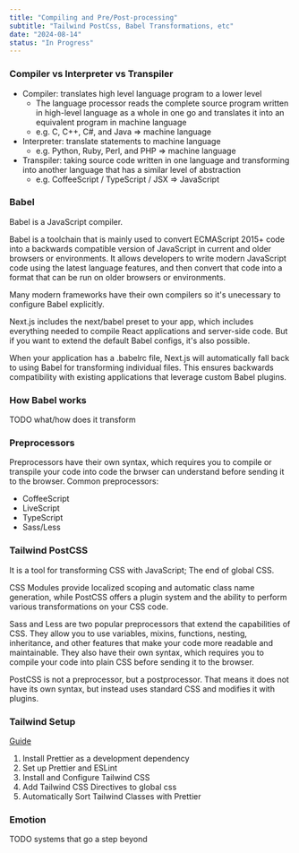 ```yaml
---
title: "Compiling and Pre/Post-processing"
subtitle: "Tailwind PostCss, Babel Transformations, etc"
date: "2024-08-14"
status: "In Progress"
---
```


### Compiler vs Interpreter vs Transpiler

- Compiler: translates high level language program to a lower level
  - The language processor reads the complete source program written in high-level language as a whole in one go and translates it into an equivalent program in machine language
  - e.g. C, C++, C#, and Java => machine language
- Interpreter: translate statements to machine language
  - e.g. Python, Ruby, Perl, and PHP => machine language
- Transpiler: taking source code written in one language and transforming into another language that has a similar level of abstraction
  - e.g. CoffeeScript / TypeScript / JSX => JavaScript

### Babel

Babel is a JavaScript compiler​.

Babel is a toolchain that is mainly used to convert ECMAScript 2015+ code into a backwards compatible version of JavaScript in current and older browsers or environments. It allows developers to write modern JavaScript code using the latest language features, and then convert that code into a format that can be run on older browsers or environments.

Many modern frameworks have their own compilers so it's unecessary to configure Babel explicitly.

Next.js includes the next/babel preset to your app, which includes everything needed to compile React applications and server-side code. But if you want to extend the default Babel configs, it's also possible.

When your application has a .babelrc file, Next.js will automatically fall back to using Babel for transforming individual files. This ensures backwards compatibility with existing applications that leverage custom Babel plugins.

### How Babel works

TODO what/how does it transform

### Preprocessors

Preprocessors have their own syntax, which requires you to compile or transpile your code into code the brwser can understand before sending it to the browser.
Common preprocessors:

- CoffeeScript
- LiveScript
- TypeScript
- Sass/Less

### Tailwind PostCSS

It is a tool for transforming CSS with JavaScript; The end of global CSS.

CSS Modules provide localized scoping and automatic class name generation, while PostCSS offers a plugin system and the ability to perform various transformations on your CSS code.

Sass and Less are two popular preprocessors that extend the capabilities of CSS. They allow you to use variables, mixins, functions, nesting, inheritance, and other features that make your code more readable and maintainable. They also have their own syntax, which requires you to compile your code into plain CSS before sending it to the browser.

PostCSS is not a preprocessor, but a postprocessor. That means it does not have its own syntax, but instead uses standard CSS and modifies it with plugins.

### Tailwind Setup

[Guide](https://medium.com/@rifantechguy55/setting-up-a-next-js-13-project-with-eslint-and-prettier-735c3ccfd26c)

1. Install Prettier as a development dependency
1. Set up Prettier and ESLint
1. Install and Configure Tailwind CSS
1. Add Tailwind CSS Directives to global css
1. Automatically Sort Tailwind Classes with Prettier

### Emotion

TODO systems that go a step beyond

